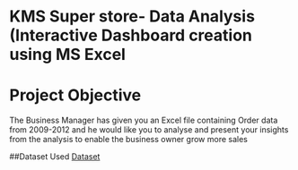 # KMS Super store- Data Analysis (Interactive Dashboard creation using MS Excel
# Project Objective
The Business Manager has given you an Excel file containing Order data from 2009-2012 and he would like you to analyse and present your insights from the analysis to enable the business owner grow more sales

##Dataset Used
<a href= "https://github.com/imuslihudeen/Muslihudeen-Kultra-Mega-superstore/blob/main/KMS%20Superstore%20Data.xlsx"> Dataset</a>
